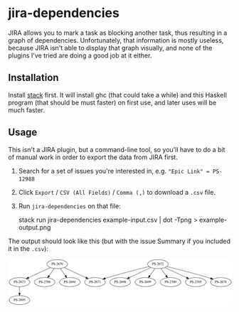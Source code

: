 # jira-dependencies

JIRA allows you to mark a task as blocking another task, thus resulting in a
graph of dependencies. Unfortunately, that information is mostly useless,
because JIRA isn't able to display that graph visually, and none of the plugins
I've tried are doing a good job at it either.

## Installation

Install [stack](https://docs.haskellstack.org/en/stable/README/) first. It will
install ghc (that could take a while) and this Haskell program (that should be
must faster) on first use, and later uses will be much faster.

## Usage

This isn't a JIRA plugin, but a command-line tool, so you'll have to do a bit of
manual work in order to export the data from JIRA first.

1.  Search for a set of issues you're interested in, e.g. `"Epic Link" = PS-12988`
2.  Click `Export` / `CSV (All Fields)` / `Comma (,)` to download a `.csv` file.
3.  Run `jira-dependencies` on that file:

    stack run jira-dependencies example-input.csv | dot -Tpng > example-output.png

The output should look like this (but with the issue Summary if you included it
in the `.csv`):

![A graph of dependencies](example-output.png "example output")
